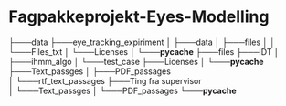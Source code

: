 # Fagpakkeprojekt-Eyes-Modelling
├───data
├───eye_tracking_expiriment
│   ├───data
│   ├───files
│   │   └───Files_txt
│   └───Licenses
│       └───__pycache__
├───files
├───IDT
│   ├───ihmm_algo
│   └───test_case
├───Licenses
│   └───__pycache__
├───Text_passges
│   ├───PDF_passages     
│   └───rtf_text_passages
├───Ting fra supervisor  
│   └───Text_passges
│       └───PDF_passages
└───__pycache__
